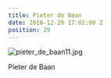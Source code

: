 ```yaml
---
title: Pieter de Baan
date: 2016-12-29 17:02:00 Z
position: 29
---
```


![pieter_de_baan11.jpg](/uploads/pieter_de_baan11.jpg)

Pieter de Baan
